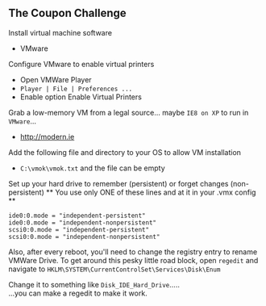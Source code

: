 ## The Coupon Challenge


Install virtual machine software
- VMware

Configure VMware to enable virtual printers
- Open VMWare Player
- `Player | File | Preferences ...`
- Enable option Enable Virtual Printers 


Grab a low-memory VM from a legal source... maybe `IE8 on XP` to run in `VMware`...
- http://modern.ie

Add the following file and directory to your OS to allow VM installation <br>
-  `C:\vmok\vmok.txt` and the file can be empty


Set up your hard drive to remember (persistent) or forget changes (non-persistent)
** You use only ONE of these lines and at it in your .vmx config **

    ide0:0.mode = "independent-persistent"  
    ide0:0.mode = "independent-nonpersistent"  
    scsi0:0.mode = "independent-persistent"  
    scsi0:0.mode = "independent-nonpersistent"  
	

Also, after every reboot, you'll need to change the registry entry to rename VMWare Drive.
To get around this pesky little road block, open `regedit` and navigate to 
`HKLM\SYSTEM\CurrentControlSet\Services\Disk\Enum`

Change it to something like `Disk_IDE_Hard_Drive`..... <br>
...you can make a regedit to make it work.


